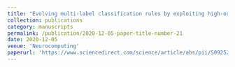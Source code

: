 ```yaml
---
title: "Evolving multi-label classification rules by exploiting high-order label correlations"
collection: publications
category: manuscripts
permalink: /publication/2020-12-05-paper-title-number-21
date: 2020-12-05
venue: 'Neurocomputing'
paperurl: 'https://www.sciencedirect.com/science/article/abs/pii/S0925231220311632'
---
```

